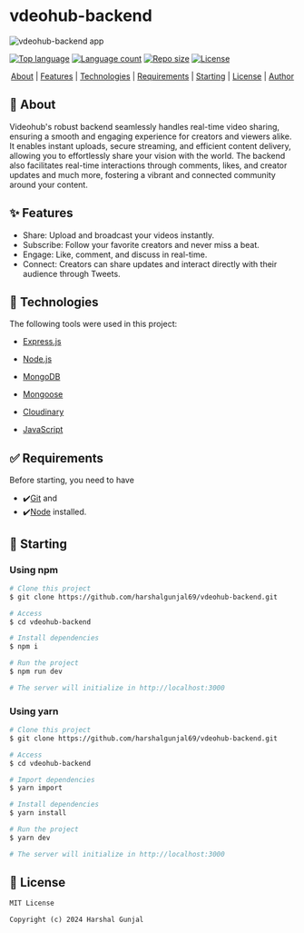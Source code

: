 <!-- markdownlint-disable MD033 -->

# vdeohub-backend

![vdeohub-backend app](https://assets-global.website-files.com/5c95072393140f36ecc22e60/61c44b463d7b3c13d91282e8_What-is-a-Mobile-App-Backend-.png)

[![Top language](https://img.shields.io/github/languages/top/harshalgunjal69/vdeohub-backend?color=56BEB9)](https://github.com/harshalgunjal69/vdeohub-backend)
[![Language count](https://img.shields.io/github/languages/count/harshalgunjal69/vdeohub-backend?color=56BEB9)](https://github.com/harshalgunjal69/vdeohub-backend)
[![Repo size](https://img.shields.io/github/repo-size/harshalgunjal69/vdeohub-backend?color=56BEB9)](https://github.com/harshalgunjal69/vdeohub-backend)
[![License](https://img.shields.io/github/license/harshalgunjal69/vdeohub-backend?color=56BEB9)](https://github.com/harshalgunjal69/vdeohub-backend)

<p align="center">
  <a href="#about">About</a> |
  <a href="#features">Features</a> |
  <a href="#technologies">Technologies</a> |
  <a href="#requirements">Requirements</a> |
  <a href="#starting">Starting</a> |
  <a href="#license">License</a> |
  <a href="https://github.com/harshalgunjal69" target="_blank">Author</a>
</p>
<section id="about">

## 🎯 About

Videohub's robust backend seamlessly handles real-time video sharing, ensuring a smooth and engaging experience for creators and viewers alike. It enables instant uploads, secure streaming, and efficient content delivery, allowing you to effortlessly share your vision with the world. The backend also facilitates real-time interactions through comments, likes, and creator updates and much more, fostering a vibrant and connected community around your content.

</section>
<section id="features">

## ✨ Features

- Share: Upload and broadcast your videos instantly.
- Subscribe: Follow your favorite creators and never miss a beat.
- Engage: Like, comment, and discuss in real-time.
- Connect: Creators can share updates and interact directly with their audience through Tweets.

</section>
<section id="technologies">

## 🚀 Technologies

The following tools were used in this project:

- [Express.js](https://expressjs.com/)

- [Node.js](https://nodejs.org/en/)

- [MongoDB](https://www.mongodb.com/)

- [Mongoose](https://mongoosejs.com/)

- [Cloudinary](https://cloudinary.com/)

- [JavaScript](https://developer.mozilla.org/en-US/docs/Web/JavaScript)

</section>
<section id="requirements">

## ✅ Requirements</section>

Before starting, you need to have

- ✔️[Git](https://git-scm.com) and
- ✔️[Node](https://nodejs.org/en/) installed.

</section>
<section id="starting">

## 🏁 Starting

### Using npm

```bash
# Clone this project
$ git clone https://github.com/harshalgunjal69/vdeohub-backend.git

# Access
$ cd vdeohub-backend

# Install dependencies
$ npm i

# Run the project
$ npm run dev

# The server will initialize in http://localhost:3000
```

### Using yarn

```bash
# Clone this project
$ git clone https://github.com/harshalgunjal69/vdeohub-backend.git

# Access
$ cd vdeohub-backend

# Import dependencies
$ yarn import

# Install dependencies
$ yarn install

# Run the project
$ yarn dev

# The server will initialize in http://localhost:3000
```

</section>
<section id="license">

## 📜 License

```markdown
MIT License

Copyright (c) 2024 Harshal Gunjal
```

</section>
